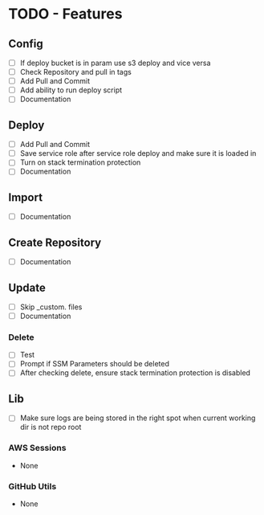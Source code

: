 # TODO - Features

## Config

- [ ] If deploy bucket is in param use s3 deploy and vice versa
- [ ] Check Repository and pull in tags
- [ ] Add Pull and Commit
- [ ] Add ability to run deploy script
- [ ] Documentation

## Deploy

- [ ] Add Pull and Commit
- [ ] Save service role after service role deploy and make sure it is loaded in
- [ ] Turn on stack termination protection
- [ ] Documentation

## Import

- [ ] Documentation

## Create Repository

- [ ] Documentation

## Update

- [ ] Skip _custom. files
- [ ] Documentation

### Delete

- [ ] Test
- [ ] Prompt if SSM Parameters should be deleted
- [ ] After checking delete, ensure stack termination protection is disabled

## Lib

- [ ] Make sure logs are being stored in the right spot when current working dir is not repo root

### AWS Sessions

- None

### GitHub Utils

- None
